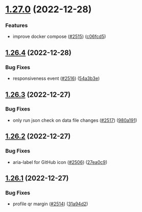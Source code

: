# [1.27.0](https://github.com/EddieHubCommunity/LinkFree/compare/v1.26.4...v1.27.0) (2022-12-28)


### Features

* improve docker compose ([#2515](https://github.com/EddieHubCommunity/LinkFree/issues/2515)) ([c06fcd5](https://github.com/EddieHubCommunity/LinkFree/commit/c06fcd5aede5f85f8239e4ce0e64126a273f32eb))



## [1.26.4](https://github.com/EddieHubCommunity/LinkFree/compare/v1.26.3...v1.26.4) (2022-12-28)


### Bug Fixes

* responsiveness event ([#2516](https://github.com/EddieHubCommunity/LinkFree/issues/2516)) ([54a3b3e](https://github.com/EddieHubCommunity/LinkFree/commit/54a3b3e30d1a57f96da9490e2ce143c767c55f43))



## [1.26.3](https://github.com/EddieHubCommunity/LinkFree/compare/v1.26.2...v1.26.3) (2022-12-27)


### Bug Fixes

* only run json check on data file changes ([#2517](https://github.com/EddieHubCommunity/LinkFree/issues/2517)) ([980a191](https://github.com/EddieHubCommunity/LinkFree/commit/980a191b72d9fd4750b776d55145344ef2e7a171))



## [1.26.2](https://github.com/EddieHubCommunity/LinkFree/compare/v1.26.1...v1.26.2) (2022-12-27)


### Bug Fixes

* aria-label for GitHub icon ([#2506](https://github.com/EddieHubCommunity/LinkFree/issues/2506)) ([27ea0c9](https://github.com/EddieHubCommunity/LinkFree/commit/27ea0c966d8ae432ae64f34e04c06bb471ca43a7))



## [1.26.1](https://github.com/EddieHubCommunity/LinkFree/compare/v1.26.0...v1.26.1) (2022-12-27)


### Bug Fixes

* profile qr margin ([#2514](https://github.com/EddieHubCommunity/LinkFree/issues/2514)) ([31a94d2](https://github.com/EddieHubCommunity/LinkFree/commit/31a94d2947d75cbf35cda9e779e312ff1d08a2bb))



